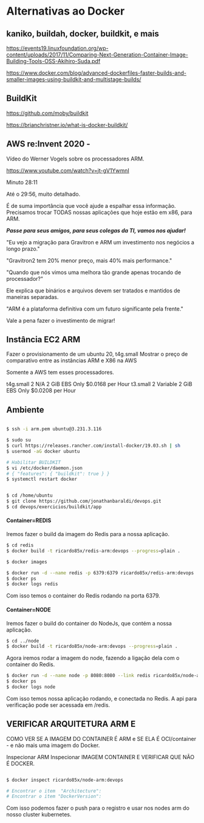 

# Alternativas ao Docker

## kaniko, buildah, docker, buildkit, e mais

https://events19.linuxfoundation.org/wp-content/uploads/2017/11/Comparing-Next-Generation-Container-Image-Building-Tools-OSS-Akihiro-Suda.pdf

https://www.docker.com/blog/advanced-dockerfiles-faster-builds-and-smaller-images-using-buildkit-and-multistage-builds/

## BuildKit

https://github.com/moby/buildkit

https://brianchristner.io/what-is-docker-buildkit/


## AWS re:Invent 2020 - 

Vídeo do Werner Vogels sobre os processadores ARM.

https://www.youtube.com/watch?v=jt-gV1YwmnI

Minuto 28:11

Até o 29:56, muito detalhado. 

É de suma importância que você ajude a espalhar essa informação. 
Precisamos trocar TODAS nossas aplicações que hoje estão em x86, para ARM.

***Passe para seus amigos, para seus colegas da TI, vamos nos ajudar!***

"Eu vejo a migração para Gravitron e ARM um investimento nos negócios a longo prazo."

"Gravitron2 tem 20% menor preço, mais 40% mais performance."

"Quando que nós vimos uma melhora tão grande apenas trocando de processador?"

Ele explica que binários e arquivos devem ser tratados e mantidos de maneiras separadas.

"ARM é a plataforma definitiva com um futuro significante pela frente."

Vale a pena fazer o investimento de migrar!


## Instância EC2 ARM

Fazer o provisionamento de um ubuntu 20, t4g.small
Mostrar o preço de comparativo entre as instâncias ARM e X86 na AWS

Somente a AWS tem esses processadores.


t4g.small	2	N/A	2 GiB	EBS Only	        $0.0168 per Hour
t3.small	2	Variable	2 GiB	EBS Only	$0.0208 per Hour

## Ambiente

```sh

$ ssh -i arm.pem ubuntu@3.231.3.116

$ sudo su
$ curl https://releases.rancher.com/install-docker/19.03.sh | sh
$ usermod -aG docker ubuntu

# Habilitar BUILDKIT 
$ vi /etc/docker/daemon.json
# { "features": { "buildkit": true } }
$ systemctl restart docker


$ cd /home/ubuntu
$ git clone https://github.com/jonathanbaraldi/devops.git
$ cd devops/exercicios/buildkit/app

```


#### Container=REDIS
Iremos fazer o build da imagem do Redis para a nossa aplicação.
```sh
$ cd redis
$ docker build -t ricardo85x/redis-arm:devops --progress=plain .

$ docker images   

$ docker run -d --name redis -p 6379:6379 ricardo85x/redis-arm:devops
$ docker ps
$ docker logs redis
```
Com isso temos o container do Redis rodando na porta 6379.


#### Container=NODE
Iremos fazer o build do container do NodeJs, que contém a nossa aplicação.
```sh
$ cd ../node
$ docker build -t ricardo85x/node-arm:devops --progress=plain .
```
Agora iremos rodar a imagem do node, fazendo a ligação dela com o container do Redis.
```sh
$ docker run -d --name node -p 8080:8080 --link redis ricardo85x/node-arm:devops
$ docker ps 
$ docker logs node
```
Com isso temos nossa aplicação rodando, e conectada no Redis. A api para verificação pode ser acessada em /redis.




## VERIFICAR ARQUITETURA ARM E 

COMO VER SE A IMAGEM DO CONTAINER É ARM e SE ELA É OCI/container - e não mais uma imagem do Docker.

Inspecionar ARM
Inspecionar IMAGEM CONTAINER E VERIFICAR QUE NÃO É DOCKER.

```sh

$ docker inspect ricardo85x/node-arm:devops

# Encontrar o item  "Architecture": 
# Encontrar o item "DockerVersion": 

```


Com isso podemos fazer o push para o registro e usar nos nodes arm do nosso cluster kubernetes.
